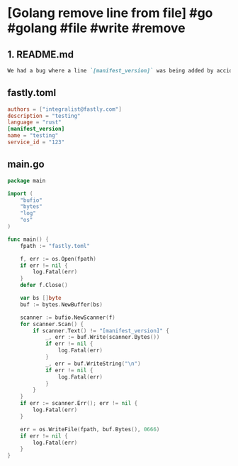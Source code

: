 # [Golang remove line from file] #go #golang #file #write #remove

## 1. README.md

```markdown
We had a bug where a line `[manifest_version]` was being added by accident.
```

## fastly.toml

```toml
authors = ["integralist@fastly.com"]
description = "testing"
language = "rust"
[manifest_version]
name = "testing"
service_id = "123"
```

## main.go

```go
package main

import (
	"bufio"
	"bytes"
	"log"
	"os"
)

func main() {
	fpath := "fastly.toml"

	f, err := os.Open(fpath)
	if err != nil {
		log.Fatal(err)
	}
	defer f.Close()

	var bs []byte
	buf := bytes.NewBuffer(bs)

	scanner := bufio.NewScanner(f)
	for scanner.Scan() {
		if scanner.Text() != "[manifest_version]" {
			_, err := buf.Write(scanner.Bytes())
			if err != nil {
				log.Fatal(err)
			}
			_, err = buf.WriteString("\n")
			if err != nil {
				log.Fatal(err)
			}
		}
	}
	if err := scanner.Err(); err != nil {
		log.Fatal(err)
	}

	err = os.WriteFile(fpath, buf.Bytes(), 0666)
	if err != nil {
		log.Fatal(err)
	}
}
```

